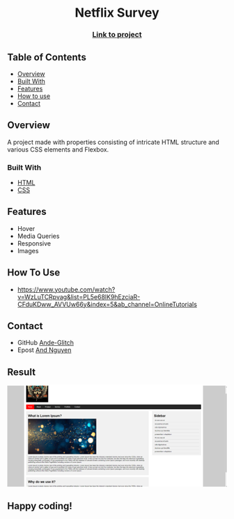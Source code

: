 <h1 align="center">Netflix Survey</h1>
<div align="center">
  <h3>
    <a href="https://ande-glitch.github.io/homepage/">
      Link to project
    </a>
  </h3>
</div>
<!-- TABLE OF CONTENTS -->

## Table of Contents

- [Overview](#overview)
- [Built With](#built-with)
- [Features](#features)
- [How to use](#how-to-use)
- [Contact](#contact)

<!-- OVERVIEW -->
## Overview
A project made with properties consisting of intricate HTML structure and various CSS elements and Flexbox.

### Built With
- [HTML](https://www.w3schools.com/html/)
- [CSS](https://www.w3schools.com/css/default.asp)

## Features
- Hover
- Media Queries
- Responsive
- Images

## How To Use

- https://www.youtube.com/watch?v=WzLuTCRpvag&list=PL5e68lK9hEzciaR-CFduKDww_AVVUw66y&index=5&ab_channel=OnlineTutorials

## Contact
- GitHub [Ande-Glitch](https://github.com/Ande-glitch)
- Epost [And Nguyen](mailto:andnguyen24@outlook.com)

## Result

![Image_1](./Images/brunch.png)

## Happy coding!
